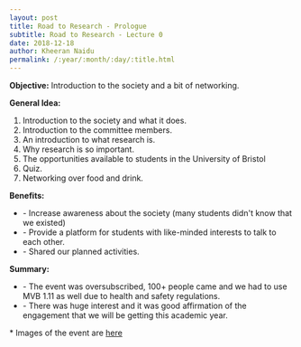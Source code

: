 ```yaml
---
layout: post
title: Road to Research - Prologue
subtitle: Road to Research - Lecture 0
date: 2018-12-18
author: Kheeran Naidu
permalink: /:year/:month/:day/:title.html
---
```

**Objective:** Introduction to the society and a bit of networking.

**General Idea:**
1. Introduction to the society and what it does.
2. Introduction to the committee members.
3. An introduction to what research is.
4. Why research is so important.
5. The opportunities available to students in the University of Bristol
6. Quiz.
7. Networking over food and drink.

**Benefits:**
* \- Increase awareness about the society (many students didn't know that we existed)
* \- Provide a platform for students with like-minded interests to talk to each other.
* \- Shared our planned activities.

**Summary:**
* \- The event was oversubscribed, 100+ people came and we had to use MVB 1.11 as well due to health and safety regulations.
* \- There was huge interest and it was good affirmation of the engagement that we will be getting this academic year.

\* Images of the event are [here](https://bristolresearchsoc.github.io/events/)
